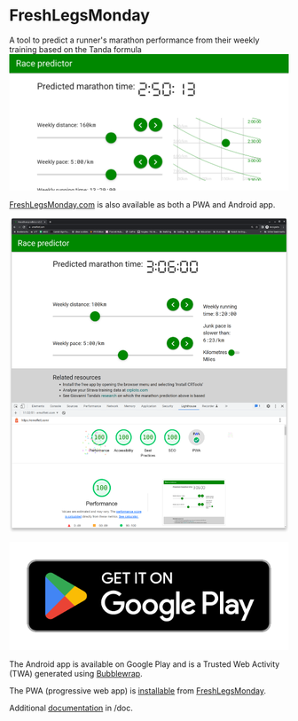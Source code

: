 # FreshLegsMonday
A tool to predict a runner's marathon performance from their weekly training based on the Tanda formula
![website screenshot](static/img/PlayStore/feature-graphic.png)

[FreshLegsMonday.com](https://FreshLegsMonday.com) is also available as both a PWA and Android app.

![Lighthouse screenshot](doc/Archive/Lighthouse%20desktop%20report%202022-12-14.png)

[![google-play-badge](static/img/PlayStore/google-play-badge.png)](https://play.google.com/store/apps/details?id=com.freshlegsmonday.twa "Link to FreshLegsMonday on Google Play")

The Android app is available on Google Play and is a Trusted Web Activity (TWA) generated using [Bubblewrap](https://github.com/GoogleChromeLabs/bubblewrap).

The PWA (progressive web app) is [installable](https://support.google.com/chrome/answer/9658361) from [FreshLegsMonday](https://freshlegsmonday.com).

Additional [documentation](doc) in /doc.
